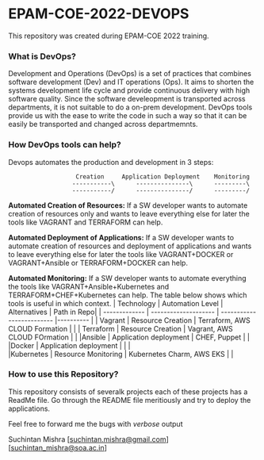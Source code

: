 # EPAM-COE-2022-DEVOPS
This repository was created during EPAM-COE 2022 training.
### What is DevOps?
Development and Operations (DevOps) is a set of practices that combines software development (Dev) and IT operations (Ops). It aims to shorten the systems 
development life cycle and provide continuous delivery with high software quality. Since the software develeopment is transported across departments, it is not 
suitable to do a on-prem development. DevOps tools provide us with the ease to write the code in such a way so that it can be easily be transported and changed across 
departmemnts.

### How DevOps tools can help?

Devops automates the production and development in 3 steps:

                       Creation     Application Deployment    Monitoring
                      -----------\      ---------------\      ---------\
                      -----------/      ---------------/      ---------/
            
  **Automated Creation of Resources:** If a SW developer wants to automate creation of resources only and wants to leave everything else for later the tools like VAGRANT and TERRAFORM can help.
  
  **Automated Deployment of Applications:** If a SW developer wants to automate creation of resources and deployment of applications and wants to leave everything else for later the tools like VAGRANT+DOCKER or VAGRANT+Ansible or TERRAFORM+DOCKER can help.
 
 **Automated Monitoring:** If a SW developer wants to automate everything the tools like VAGRANT+Ansible+Kubernetes and TERRAFORM+CHEF+Kubernetes can help.
The table below shows which tools is useful in which context.
| Technology    | Automation Level          | Alternatives                     | Path in Repo|
| ------------- | --------------------      | -------------------------        |----------   |
| Vagrant       | Resource Creation         | Terraform, AWS CLOUD Formation   |             |
| Terraform     | Resource Creation         | Vagrant, AWS CLOUD FOrmation     |             |
|Ansible        | Application deployment    | CHEF, Puppet                     |             |     
|Docker         | Application deployment    |                                  |             |             
|Kubernetes     | Resource Monitoring       | Kubernetes Charm, AWS EKS        |             |

### How to use this Repository?
This repository consists of severalk projects each of these projects has a ReadMe file. Go through the README file meritiously and try to deploy the applications.

Feel free to forward me the bugs with _verbose_ output 

Suchintan Mishra [suchintan.mishra@gmail.com] [suchintan_mishra@soa.ac.in]
